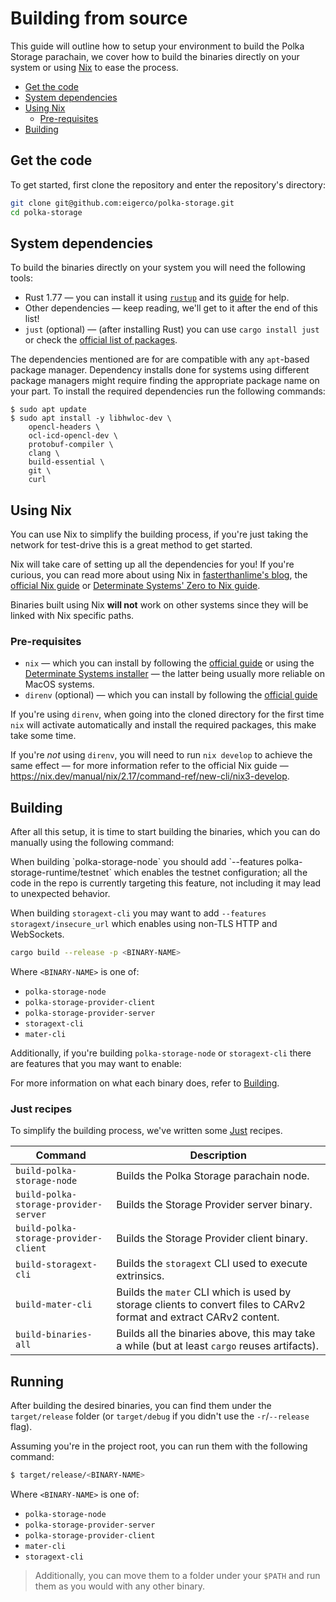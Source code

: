# Building from source

This guide will outline how to setup your environment to build the Polka Storage parachain,
we cover how to build the binaries directly on your system or using [Nix](https://nixos.org/download/) to ease the process.

* [Get the code](#get-the-code)
* [System dependencies](#system-dependencies)
* [Using Nix](#using-nix)
  * [Pre-requisites](#pre-requisites)
* [Building](#building)

## Get the code

To get started, first clone the repository and enter the repository's directory:

```bash
git clone git@github.com:eigerco/polka-storage.git
cd polka-storage
```

<!-- I'm not sure about this section name -->
## System dependencies

To build the binaries directly on your system you will need the following tools:

* Rust 1.77 — you can install it using [`rustup`](https://rustup.rs/) and its [guide](https://rust-lang.github.io/rustup/installation/other.html) for help.
* Other dependencies — keep reading, we'll get to it after the end of this list!
* `just` (optional) — (after installing Rust) you can use `cargo install just` or check the [official list of packages](https://just.systems/man/en/packages.html).

The dependencies mentioned are for are compatible with any `apt`-based package manager. Dependency installs done for systems using different package managers might require finding the appropriate package name on your part.
To install the required dependencies run the following commands:

```shell
$ sudo apt update
$ sudo apt install -y libhwloc-dev \
    opencl-headers \
    ocl-icd-opencl-dev \
    protobuf-compiler \
    clang \
    build-essential \
    git \
    curl
```

## Using Nix

You can use Nix to simplify the building process,
if you're just taking the network for test-drive this is a great method to get started.

Nix will take care of setting up all the dependencies for you!
If you're curious, you can read more about using Nix in [fasterthanlime's blog](https://fasterthanli.me/series/building-a-rust-service-with-nix/part-9),
the [official Nix guide](https://nixos.org/learn/) or [Determinate Systems' Zero to Nix guide](https://zero-to-nix.com/).

<div class="warning">
Binaries built using Nix <b>will not</b> work on other systems since they will be linked with Nix specific paths.
</div>

### Pre-requisites

- `nix` — which you can install by following the [official guide](https://nixos.org/download/)
  or using the [Determinate Systems installer](https://github.com/DeterminateSystems/nix-installer) — the latter being usually more reliable on MacOS systems.
- `direnv` (optional) — which you can install by following the [official guide](https://direnv.net/docs/installation.html)

If you're using `direnv`, when going into the cloned directory for the first time `nix` will activate automatically and
install the required packages, this make take some time.

If you're _not_ using `direnv`, you will need to run `nix develop` to achieve the same effect —
for more information refer to the official Nix guide — https://nix.dev/manual/nix/2.17/command-ref/new-cli/nix3-develop.

## Building

After all this setup, it is time to start building the binaries, which you can do manually using the following command:

<div class="warning">
When building `polka-storage-node` you should add `--features polka-storage-runtime/testnet` which enables the testnet configuration; all the code in the repo is currently targeting this feature, not including it may lead to unexpected behavior.

When building `storagext-cli` you may want to add `--features storagext/insecure_url` which enables using non-TLS HTTP and WebSockets.
</div>

```bash
cargo build --release -p <BINARY-NAME>
```

Where `<BINARY-NAME>` is one of:

- `polka-storage-node`
- `polka-storage-provider-client`
- `polka-storage-provider-server`
- `storagext-cli`
- `mater-cli`

Additionally, if you're building `polka-storage-node` or `storagext-cli` there are features that you may want to enable:

For more information on what each binary does, refer to [Building](./index.md).

### Just recipes

To simplify the building process, we've written some [Just](https://github.com/casey/just) recipes.

| Command                               | Description                                                                                                         |
| ------------------------------------- | ------------------------------------------------------------------------------------------------------------------- |
| `build-polka-storage-node`            | Builds the Polka Storage parachain node.                                                                            |
| `build-polka-storage-provider-server` | Builds the Storage Provider server binary.                                                                          |
| `build-polka-storage-provider-client` | Builds the Storage Provider client binary.                                                                          |
| `build-storagext-cli`                 | Builds the `storagext` CLI used to execute extrinsics.                                                              |
| `build-mater-cli`                     | Builds the `mater` CLI which is used by storage clients to convert files to CARv2 format and extract CARv2 content. |
| `build-binaries-all`                  | Builds all the binaries above, this may take a while (but at least `cargo` reuses artifacts).                       |

## Running

After building the desired binaries, you can find them under the `target/release` folder
(or `target/debug` if you didn't use the `-r`/`--release` flag).

Assuming you're in the project root, you can run them with the following command:

```bash
$ target/release/<BINARY-NAME>
```

Where `<BINARY-NAME>` is one of:
* `polka-storage-node`
* `polka-storage-provider-server`
* `polka-storage-provider-client`
* `mater-cli`
* `storagext-cli`

> Additionally, you can move them to a folder under your `$PATH` and run them as you would with any other binary.
